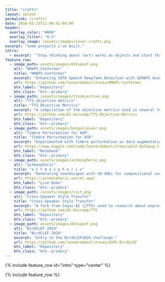```yaml
---
title: "crafts"
layout: splash
permalink: /crafts/
date: 2016-03-23T11:48:41-04:00
header:
  overlay_color: "#000"
  overlay_filter: "0.5"
  overlay_image: /assets/images/cover-crafts.png
excerpt: "some projects i've built."
intro: 
  - excerpt: '"Stop thinking about (art) works as objects and start thinking about them as triggers for experiences. What makes a work (of art) good for you is not something that s already inside it but something that happens inside you."\- Brian Eno'
feature_row:
  - image_path: assets/images/ASVspoof.png
    alt: "HMAPS-Conformer"
    title: "HMAPS-Conformer"
    excerpt: "Enhancing SOTA Speech Deepfake Detection with GEMAPS Acoustic Features. Entry to the ASVspoof5 challenge."
    url: https://github.com/leonardoboulitreau/HMAPS-Conformer
    btn_label: "Repository"
    btn_class: "btn--primary"
  - image_path: /assets/images/ttsobjective.png
    alt: "TTS objective metrics"
    title: "TTS Objective Metrics"
    excerpt: "A compilation of the objective metrics used in several text-to-speech (TTS) papers."
    url: https://github.com/AI-Unicamp/TTS-Objective-Metrics
    btn_label: "Repository"
    btn_class: "btn--primary"
  - image_path: assets/images/bengaliaiasr.png
    alt: "Timbre Perturbation for ASR"
    title: "Timbre Perturbation for ASR"
    excerpt: "Experimented with timbre perturbation as data augmentation for a Wav2Vec2. Entry to Kaggle's Bengali.AI ASR challenge."
    url: https://www.kaggle.com/code/leonardoboulitreau/w2v2-dataaug-timbrepertubation-training
    btn_label: "Notebook"
    btn_class: "btn--primary"
  - image_path: assets/images/aitmospheric.png
    alt: "aitmospheric"
    title: "a i t m o s p h e r i c"
    excerpt: "Generating soundscapes with VQ‑VAEs for compositional use and inspiration. Entry to the 1st Sound of AI Hackathon."
    url: https://aitmospheric.vercel.app/
    btn_label: "Live Demo"
    btn_class: "btn--primary"
  - image_path: /assets/images/csst.png
    alt: "Cross-Speaker Style Transfer"
    title: "Cross-Speaker Style Transfer"
    excerpt: "A fork from Coqui-AI (🐸TTS) used to research about expressive TTS."
    url: https://github.com/AI-Unicamp/TTS
    btn_label: "Repository"
    btn_class: "btn--primary"
  - image_path: assets/images/ASVspoof.png
    alt: "BirdCLEF 2024"
    title: "BirdCLEF 2024"
    excerpt: "Entry to the BirdCLEF2024 challenge."
    url: https://github.com/leonardoboulitreau/AIMS-BirdCLEF
    btn_label: "Repository"
    btn_class: "btn--primary"
---
```


{% include feature_row id="intro" type="center" %}

{% include feature_row %}
